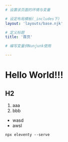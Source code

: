 ```yaml
---
# 设置该页面的环境与变量

# 设定布局模板(_includes下)
layout: 'layouts/base.njk'

# 定义标题
title: '首页'

# 编写变量供Nunjunk使用

---
```


# Hello World!!!
## H2

1. aaa
2. bbb

- wasd
- awsl

```
npx eleventy --serve
```